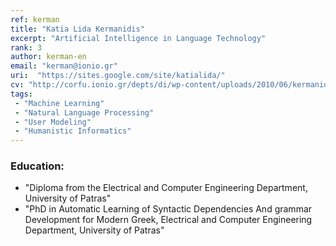 ```yaml
---
ref: kerman
title: "Katia Lida Kermanidis"
excerpt: "Artificial Intelligence in Language Technology"
rank: 3
author: kerman-en
email: "kerman@ionio.gr"
uri:  "https://sites.google.com/site/katialida/"
cv: "http://corfu.ionio.gr/depts/di/wp-content/uploads/2010/06/kermanidou_cv_gr_2011.pdf"
tags:
 - "Machine Learning"
 - "Natural Language Processing"
 - "User Modeling"
 - "Humanistic Informatics"
---
```


### Education:
  - "Diploma from the Electrical and Computer Engineering Department, University of Patras"
  - "PhD in Automatic Learning of Syntactic Dependencies And grammar Development for Modern Greek, Electrical and Computer Engineering Department, University of Patras"
